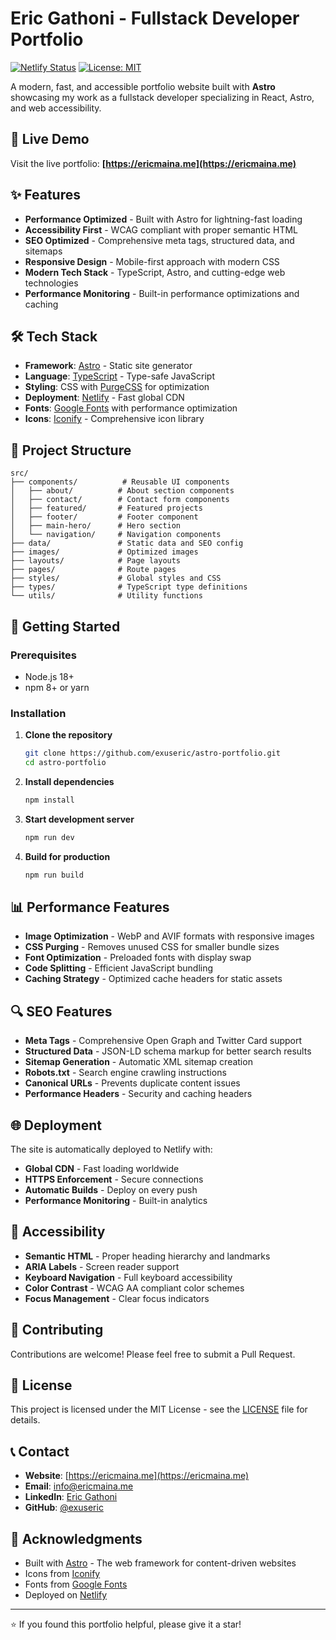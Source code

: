 # Eric Gathoni - Fullstack Developer Portfolio

[![Netlify Status](https://api.netlify.com/api/v1/badges/your-badge-id/deploy-status)](https://app.netlify.com/sites/your-site-name/deploys)
[![License: MIT](https://img.shields.io/badge/License-MIT-yellow.svg)](https://opensource.org/licenses/MIT)

A modern, fast, and accessible portfolio website built with **Astro** showcasing my work as a fullstack developer specializing in React, Astro, and web accessibility.

## 🚀 Live Demo

Visit the live portfolio: **[https://ericmaina.me](https://ericmaina.me)**

## ✨ Features

- **Performance Optimized** - Built with Astro for lightning-fast loading
- **Accessibility First** - WCAG compliant with proper semantic HTML
- **SEO Optimized** - Comprehensive meta tags, structured data, and sitemaps
- **Responsive Design** - Mobile-first approach with modern CSS
- **Modern Tech Stack** - TypeScript, Astro, and cutting-edge web technologies
- **Performance Monitoring** - Built-in performance optimizations and caching

## 🛠️ Tech Stack

- **Framework**: [Astro](https://astro.build/) - Static site generator
- **Language**: [TypeScript](https://www.typescriptlang.org/) - Type-safe JavaScript
- **Styling**: CSS with [PurgeCSS](https://purgecss.com/) for optimization
- **Deployment**: [Netlify](https://netlify.com/) - Fast global CDN
- **Fonts**: [Google Fonts](https://fonts.google.com/) with performance optimization
- **Icons**: [Iconify](https://iconify.design/) - Comprehensive icon library

## 📁 Project Structure

```
src/
├── components/          # Reusable UI components
│   ├── about/          # About section components
│   ├── contact/        # Contact form components
│   ├── featured/       # Featured projects
│   ├── footer/         # Footer component
│   ├── main-hero/      # Hero section
│   └── navigation/     # Navigation components
├── data/               # Static data and SEO config
├── images/             # Optimized images
├── layouts/            # Page layouts
├── pages/              # Route pages
├── styles/             # Global styles and CSS
├── types/              # TypeScript type definitions
└── utils/              # Utility functions
```

## 🚀 Getting Started

### Prerequisites

- Node.js 18+ 
- npm 8+ or yarn

### Installation

1. **Clone the repository**
   ```bash
   git clone https://github.com/exuseric/astro-portfolio.git
   cd astro-portfolio
   ```

2. **Install dependencies**
   ```bash
   npm install
   ```

3. **Start development server**
   ```bash
   npm run dev
   ```

4. **Build for production**
   ```bash
   npm run build
   ```

## 📊 Performance Features

- **Image Optimization** - WebP and AVIF formats with responsive images
- **CSS Purging** - Removes unused CSS for smaller bundle sizes
- **Font Optimization** - Preloaded fonts with display swap
- **Code Splitting** - Efficient JavaScript bundling
- **Caching Strategy** - Optimized cache headers for static assets

## 🔍 SEO Features

- **Meta Tags** - Comprehensive Open Graph and Twitter Card support
- **Structured Data** - JSON-LD schema markup for better search results
- **Sitemap Generation** - Automatic XML sitemap creation
- **Robots.txt** - Search engine crawling instructions
- **Canonical URLs** - Prevents duplicate content issues
- **Performance Headers** - Security and caching headers

## 🌐 Deployment

The site is automatically deployed to Netlify with:

- **Global CDN** - Fast loading worldwide
- **HTTPS Enforcement** - Secure connections
- **Automatic Builds** - Deploy on every push
- **Performance Monitoring** - Built-in analytics

## 📱 Accessibility

- **Semantic HTML** - Proper heading hierarchy and landmarks
- **ARIA Labels** - Screen reader support
- **Keyboard Navigation** - Full keyboard accessibility
- **Color Contrast** - WCAG AA compliant color schemes
- **Focus Management** - Clear focus indicators

## 🤝 Contributing

Contributions are welcome! Please feel free to submit a Pull Request.

## 📄 License

This project is licensed under the MIT License - see the [LICENSE](LICENSE) file for details.

## 📞 Contact

- **Website**: [https://ericmaina.me](https://ericmaina.me)
- **Email**: info@ericmaina.me
- **LinkedIn**: [Eric Gathoni](https://linkedin.com/in/exuseric)
- **GitHub**: [@exuseric](https://github.com/exuseric)

## 🙏 Acknowledgments

- Built with [Astro](https://astro.build/) - The web framework for content-driven websites
- Icons from [Iconify](https://iconify.design/)
- Fonts from [Google Fonts](https://fonts.google.com/)
- Deployed on [Netlify](https://netlify.com/)

---

⭐ If you found this portfolio helpful, please give it a star!
